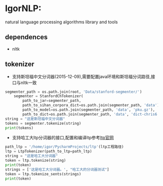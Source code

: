 # IgorNLP:
natural language processing algorithms library and tools

## dependences
- nltk

## tokenizer
- 支持斯坦福中文分词器(2015-12-09),需要配置java环境和斯坦福分词路径,接口与nltk一致
```Python
segmenter_path = os.path.join(root, 'Data/stanford-segmenter/')
    segmenter = StanfordChTokenizer(
        path_to_jar=segmenter_path,
        path_to_sihan_corpora_dict=os.path.join(segmenter_path, 'data'),
        path_to_model=os.path.join(segmenter_path, 'data', 'pku.gz'),
        path_to_dict=os.path.join(segmenter_path, 'data', 'dict-chris6.ser.gz'))
string = "这是斯坦福中文分词器"
tokens = segmenter.tokenize(string)
print(tokens)
```
- 支持哈工大ltp分词器的接口,配置和编译ltp参考[ltp官网](https://github.com/HIT-SCIR/ltp)

```Python
path_ltp = '/home/igor/PycharmProjects/ltp'(ltp工程路径)
ltp = LtpTokenizer(path_to_ltp=path_ltp)
string = "这是哈工大分词器"
token = ltp.tokenize(string)
print(token)
strings = ['这是哈工大分词器。', "哈工大的分词器测试"]
token = ltp.tokenize_sents(strings)
print(token)
```
    